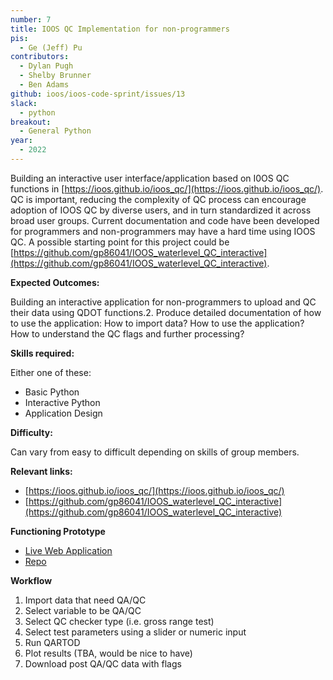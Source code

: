 ```yaml
---
number: 7
title: IOOS QC Implementation for non-programmers
pis:
  - Ge (Jeff) Pu
contributors:
  - Dylan Pugh
  - Shelby Brunner
  - Ben Adams
github: ioos/ioos-code-sprint/issues/13
slack:
  - python
breakout:
  - General Python
year: 
  - 2022
---
```


Building an interactive user interface/application based on I0OS QC functions in [https://ioos.github.io/ioos_qc/](https://ioos.github.io/ioos_qc/). QC is 
important, reducing the complexity of QC process can encourage adoption of IOOS QC by diverse users, and in turn 
standardized it across broad user groups. Current documentation and code have been developed for programmers and 
non-programmers may have a hard time using IOOS QC. A possible starting point for this project could be 
[https://github.com/gp86041/IOOS_waterlevel_QC_interactive](https://github.com/gp86041/IOOS_waterlevel_QC_interactive).

**Expected Outcomes:**

Building an interactive application for non-programmers to upload and QC their data using QDOT functions.2.
Produce detailed documentation of how to use the application:
How to import data?
How to use the application?
How to understand the QC flags and further processing?

**Skills required:**

Either one of these:

* Basic Python
* Interactive Python
* Application Design

**Difficulty:**

Can vary from easy to difficult depending on skills of group members.

**Relevant links:**

* [https://ioos.github.io/ioos_qc/](https://ioos.github.io/ioos_qc/)
* [https://github.com/gp86041/IOOS_waterlevel_QC_interactive](https://github.com/gp86041/IOOS_waterlevel_QC_interactive)

**Functioning Prototype**

* [Live Web Application](https://share.streamlit.io/gp86041/ioos-qc-front-end/main/streamlit_file_upload.py)
* [Repo](https://github.com/Dylan-Pugh/ioos-qc-front-end)

**Workflow**

1. Import data that need QA/QC
2. Select variable to be QA/QC
3. Select QC checker type (i.e. gross range test)
4. Select test parameters using a slider or numeric input
5. Run QARTOD 
6. Plot results (TBA, would be nice to have)
7. Download post QA/QC data with flags

